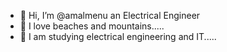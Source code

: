 - 👋 Hi, I’m @amalmenu an Electrical Engineer
- 👀 I love beaches and mountains.....
- 🌱 I am studying electrical engineering and IT.....


<!---
amalmenu/amalmenu is a ✨ special ✨ repository because its `README.md` (this file) appears on your GitHub profile.
You can click the Preview link to take a look at your changes.
--->
